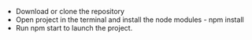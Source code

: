- Download or clone the repository
- Open project in the terminal and install the node modules - npm install
- Run npm start to launch the project.
